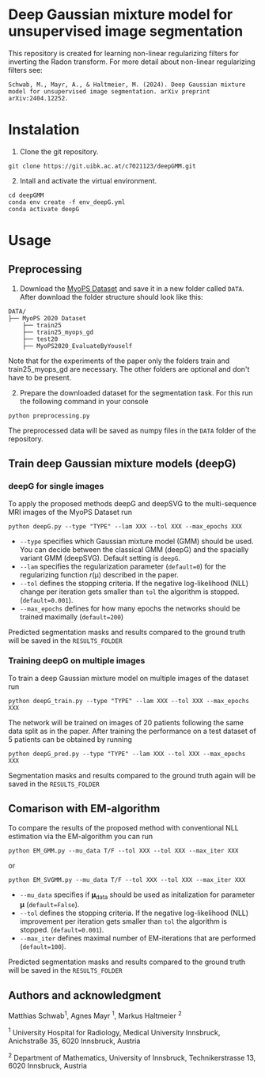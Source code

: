 # Deep Gaussian mixture model for unsupervised image segmentation

This repository is created for learning non-linear regularizing filters for inverting the Radon transform. For more detail about non-linear regularizing filters see:

```
Schwab, M., Mayr, A., & Haltmeier, M. (2024). Deep Gaussian mixture model for unsupervised image segmentation. arXiv preprint arXiv:2404.12252.
```


# Instalation

1. Clone the git repository. 
```
git clone https://git.uibk.ac.at/c7021123/deepGMM.git
``` 

2. Intall and activate the virtual environment.
```
cd deepGMM
conda env create -f env_deepG.yml
conda activate deepG
``` 

# Usage

## Preprocessing
1. Download the [MyoPS Dataset](https://mega.nz/folder/BRdnDISQ#FnCg9ykPlTWYe5hrRZxi-w) and save it in a new folder called `DATA`. After download the folder structure should look like this:
``` 
DATA/
├── MyoPS 2020 Dataset 
    ├── train25
    ├── train25_myops_gd
    ├── test20
    ├── MyoPS2020_EvaluateByYouself

```
Note that for the experiments of the paper only the folders train and train25_myops_gd are necessary. The other folders are optional and don't have to be present.

2. Prepare the downloaded dataset for the segmentation task. For this run the following command in your console
```
python preprocessing.py 
``` 
The preprocessed data will be saved as numpy files in the `DATA` folder of the repository.  

## Train deep Gaussian mixture models (deepG)

### deepG for single images

To apply the proposed methods deepG and deepSVG to the multi-sequence MRI images of the MyoPS Dataset run
```
python deepG.py --type "TYPE" --lam XXX --tol XXX --max_epochs XXX
``` 
- `--type` specifies which Gaussian mixture model (GMM) should be used. You can decide between the classical GMM (deepG) and the spacially variant GMM (deepSVG). Default setting is `deepG`. 
- `--lam` specifies the regularization parameter (`default=0`) for the regularizing function $r(\mathbb{\mu})$ described in the paper. 
- `--tol` defines the stopping criteria. If the negative log-likelihood (NLL) change per iteration gets smaller than `tol` the algorithm is stopped. (`default=0.001`).  
- `--max_epochs` defines for how many epochs the networks should be trained maximally (`default=200`)

Predicted segmentation masks and results compared to the ground truth will be saved in the `RESULTS_FOLDER`

### Training deepG on multiple images

To train a deep Gaussian mixture model on multiple images of the dataset run
```
python deepG_train.py --type "TYPE" --lam XXX --tol XXX --max_epochs XXX
``` 
The network will be trained on images of 20 patients following the same data split as in the paper. After training the performance on a test dataset of 5 patients can be obtained by running
```
python deepG_pred.py --type "TYPE" --lam XXX --tol XXX --max_epochs XXX
``` 
Segmentation masks and results compared to the ground truth again will be saved in the `RESULTS_FOLDER`


## Comarison with EM-algorithm

To compare the results of the proposed method with conventional NLL estimation via the EM-algorithm you can run
```
python EM_GMM.py --mu_data T/F --tol XXX --tol XXX --max_iter XXX

```
or 
```
python EM_SVGMM.py --mu_data T/F --tol XXX --tol XXX --max_iter XXX

```
- `--mu_data` specifies if $\mathbf{\mu}_{\text{data}}$ should be used as initalization for parameter $\mathbf{\mu}$ (`default=False`).
- `--tol` defines the stopping criteria. If the negative log-likelihood (NLL) improvement per iteration gets smaller than `tol` the algorithm is stopped. (`default=0.001`).  
- `--max_iter` defines maximal number of EM-iterations that are performed (`default=100`).

Predicted segmentation masks and results compared to the ground truth will be saved in the `RESULTS_FOLDER`


## Authors and acknowledgment
Matthias Schwab<sup>1</sup>, Agnes Mayr <sup>1</sup>, Markus Haltmeier <sup>2</sup>

<sup>1</sup> University Hospital for Radiology, Medical University Innsbruck, Anichstraße 35, 6020 Innsbruck, Austria 

<sup>2</sup> Department of Mathematics, University of Innsbruck, Technikerstrasse 13, 6020 Innsbruck, Austria



